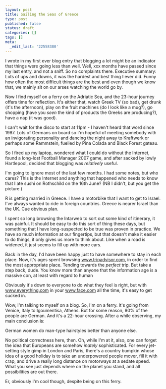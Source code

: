 ```yaml
---
layout: post
title: Sailing the Seas of Greece
type: post
published: false
status: draft
categories: []
tags: []
meta:
  _edit_last: '22558380'
---
```

I wrote in my first ever blog entry that blogging a lot might be an
indicator that things were going less than well. Well, xxx months have
passed since my last entry, and not a sniff. So no complaints there.
Executive summary: Lots of ups and downs, it was the hardest and best
thing I ever did. Funny how often the most difficult things are the best
and even though we know that, we mainly sit on our arses watching the
world go by.

Now I find myself on a ferry on the Adriatic Sea, and the 23-hour
journey offers time for reflection. It's either that, watch Greek TV (so
bad), get drunk (it's the afternoon), play on the fruit machines (do I
look like a mug?), go shopping (have you *seen* the kind of products the
Greeks are producing?), have a nap (it was good).

I can't wait for the disco to start at 11pm - I haven't heard that word
since 1987\. Lots of Germans on board so I'm hopeful of meeting somebody
with an invigorating personality and dancing the night away to Kraftwerk
or perhaps some Rammstein, fuelled by Pina Colada and Black Forest
gateau.

So I fired up my laptop, wondered what I could do without the Internet,
found a long-lost Football Manager 2007 game, and after sacked by lowly
Hartlepool, decided that blogging was *relatively* useful.

I'm going to ignore most of the last few months. I had some notes, but
who cares? This is the Internet and anything that happened who needs to
know that I ate sushi on Rothschild on the 16th June? (NB I didn't, but
you get the picture.)

R is getting married in Greece. I have a motorbike that I want to get to
Israel. I've always wanted to ride in foreign countries. Greece is
nearer Israel than the UK. Cue obvious plan.

I spent so long browsing the Intarweb to sort out some kind of
itinerary, it was painful. It should be easy to do this sort of thing
these days, but something that I have long-suspected to be true was
proven in practice. We have so much information at our fingertips, but
that doesn't make it easier to do things, it only gives us more to think
about. Like when a road is widened, it just seems to fill up with more
cars.

Back in the day, I'd have been happy just to have somewhere to stay in
each place. Now, it's ages spent browsing www.tripadvisor.com, in order
to find the most appropriate place. Tending towards the *perfect* trip.
But take a step back, dude. You know more than anyone that the
information age is a massive con, at least with regard to human

Obviously it's down to everyone to do what they feel is right, but with
www.everything.com in your www.face.com all the time, it's easy to get
sucked in.

Wow, I'm talking to myself on a blog. So, I'm on a ferry. It's going
from Venice, Italy to Igoumentisa, Athens. But for some reason, 80% of
the people are German. And it's a 22-hour crossing. After a while
observing, my main conclusion is:

German women do man-type hairstyles better than anyone else.

No political correctness here, then. Oh, while I'm at it, also, one can
forget the idea that Europeans are somehow *inately* sophisticated. For
every jet-setting style gimp in London and Paris, there's a country
bumpkin whose idea of a good holiday is to take an underpowered people
mover, fill it with crap, and drive a really long distance on motorways
at a sedate speed. What you see just depends where on the planet you
stand, and all possibilities are out there.

Er, obviously I'm cool though, despite being on this ferry.
